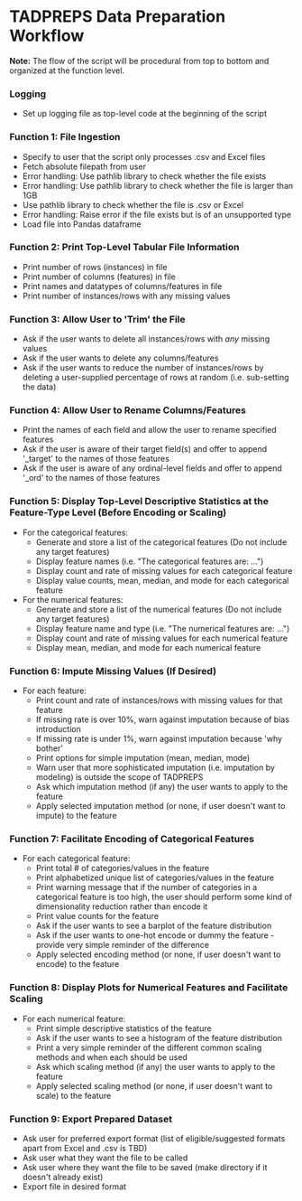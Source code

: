 # TADPREPS Data Preparation Workflow

**Note:** The flow of the script will be procedural from top to bottom and organized at the function level.

### Logging
- Set up logging file as top-level code at the beginning of the script

### Function 1: File Ingestion
- Specify to user that the script only processes .csv and Excel files 
- Fetch absolute filepath from user
- Error handling: Use pathlib library to check whether the file exists
- Error handling: Use pathlib library to check whether the file is larger than 1GB
- Use pathlib library to check whether the file is .csv or Excel
- Error handling: Raise error if the file exists but is of an unsupported type
- Load file into Pandas dataframe

### Function 2: Print Top-Level Tabular File Information
- Print number of rows (instances) in file
- Print number of columns (features) in file
- Print names and datatypes of columns/features in file
- Print number of instances/rows with any missing values

### Function 3: Allow User to 'Trim' the File
- Ask if the user wants to delete all instances/rows with *any* missing values
- Ask if the user wants to delete any columns/features
- Ask if the user wants to reduce the number of instances/rows by deleting a user-supplied percentage of rows at random (i.e. sub-setting the data)

### Function 4: Allow User to Rename Columns/Features
- Print the names of each field and allow the user to rename specified features
- Ask if the user is aware of their target field(s) and offer to append '_target' to the names of those features
- Ask if the user is aware of any ordinal-level fields and offer to append '_ord' to the names of those features

### Function 5: Display Top-Level Descriptive Statistics at the Feature-Type Level (Before Encoding or Scaling)
- For the categorical features:
  - Generate and store a list of the categorical features (Do not include any target features)
  - Display feature names (i.e. "The categorical features are: ...")
  - Display count and rate of missing values for each categorical feature
  - Display value counts, mean, median, and mode for each categorical feature
- For the numerical features:
  - Generate and store a list of the numerical features (Do not include any target features)
  - Display feature name and type (i.e. "The numerical features are: ...")
  - Display count and rate of missing values for each numerical feature
  - Display mean, median, and mode for each numerical feature

### Function 6: Impute Missing Values (If Desired)
- For each feature:
  - Print count and rate of instances/rows with missing values for that feature
  - If missing rate is over 10%, warn against imputation because of bias introduction
  - If missing rate is under 1%, warn against imputation because 'why bother'
  - Print options for simple imputation (mean, median, mode)
  - Warn user that more sophisticated imputation (i.e. imputation by modeling) is outside the scope of TADPREPS
  - Ask which imputation method (if any) the user wants to apply to the feature
  - Apply selected imputation method (or none, if user doesn't want to impute) to the feature

### Function 7: Facilitate Encoding of Categorical Features
- For each categorical feature:
  - Print total # of categories/values in the feature
  - Print alphabetized unique list of categories/values in the feature
  - Print warning message that if the number of categories in a categorical feature is too high, the user should perform some kind of dimensionality reduction rather than encode it
  - Print value counts for the feature
  - Ask if the user wants to see a barplot of the feature distribution
  - Ask if the user wants to one-hot encode or dummy the feature - provide very simple reminder of the difference
  - Apply selected encoding method (or none, if user doesn't want to encode) to the feature

### Function 8: Display Plots for Numerical Features and Facilitate Scaling
- For each numerical feature:
  - Print simple descriptive statistics of the feature
  - Ask if the user wants to see a histogram of the feature distribution
  - Print a very simple reminder of the different common scaling methods and when each should be used
  - Ask which scaling method (if any) the user wants to apply to the feature
  - Apply selected scaling method (or none, if user doesn't want to scale) to the feature

### Function 9: Export Prepared Dataset
- Ask user for preferred export format (list of eligible/suggested formats apart from Excel and .csv is TBD)
- Ask user what they want the file to be called
- Ask user where they want the file to be saved (make directory if it doesn't already exist)
- Export file in desired format
